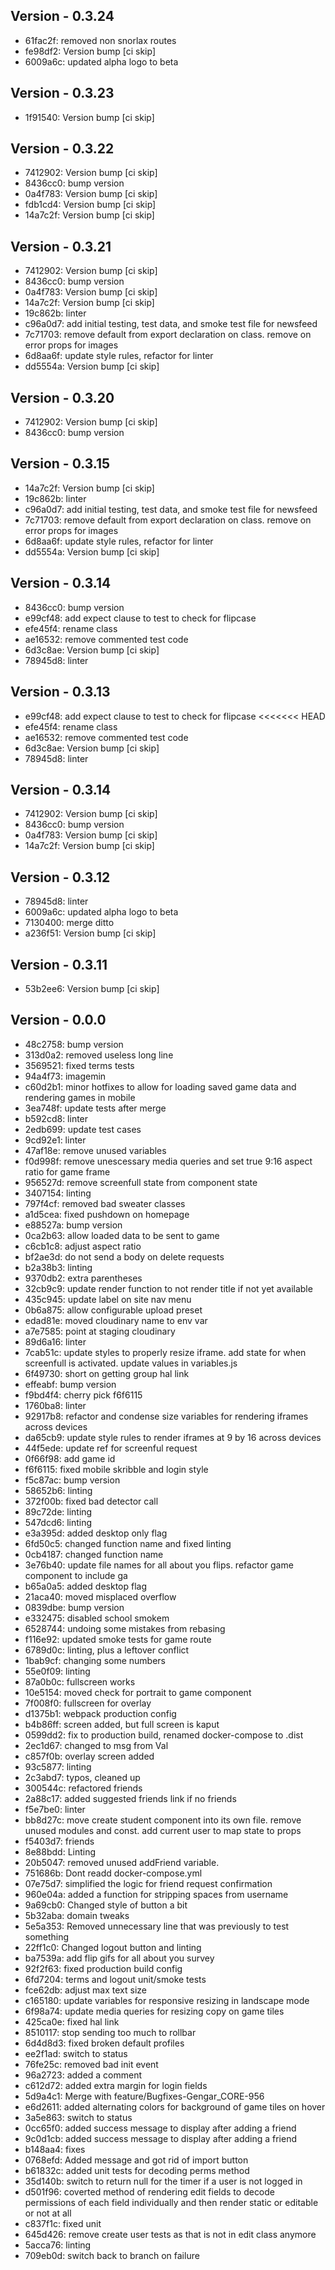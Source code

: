 Version - 0.3.24
----

- 61fac2f: removed non snorlax routes
- fe98df2: Version bump [ci skip]
- 6009a6c: updated alpha logo to beta

Version - 0.3.23
----

- 1f91540: Version bump [ci skip]

Version - 0.3.22
----

- 7412902: Version bump [ci skip]
- 8436cc0: bump version
- 0a4f783: Version bump [ci skip]
- fdb1cd4: Version bump [ci skip]
- 14a7c2f: Version bump [ci skip]

Version - 0.3.21
----

- 7412902: Version bump [ci skip]
- 8436cc0: bump version
- 0a4f783: Version bump [ci skip]
- 14a7c2f: Version bump [ci skip]
- 19c862b: linter
- c96a0d7: add initial testing, test data, and smoke test file for newsfeed
- 7c71703: remove default from export declaration on class. remove on error props for images
- 6d8aa6f: update style rules, refactor for linter
- dd5554a: Version bump [ci skip]

Version - 0.3.20
----
- 7412902: Version bump [ci skip]
- 8436cc0: bump version

Version - 0.3.15
----
- 14a7c2f: Version bump [ci skip]
- 19c862b: linter
- c96a0d7: add initial testing, test data, and smoke test file for newsfeed
- 7c71703: remove default from export declaration on class. remove on error props for images
- 6d8aa6f: update style rules, refactor for linter
- dd5554a: Version bump [ci skip]

Version - 0.3.14
----

- 8436cc0: bump version
- e99cf48: add expect clause to test to check for flipcase
- efe45f4: rename class
- ae16532: remove commented test code
- 6d3c8ae: Version bump [ci skip]
- 78945d8: linter

Version - 0.3.13
----

- e99cf48: add expect clause to test to check for flipcase
<<<<<<< HEAD
- efe45f4: rename class
- ae16532: remove commented test code
- 6d3c8ae: Version bump [ci skip]
- 78945d8: linter

Version - 0.3.14
----

- 7412902: Version bump [ci skip]
- 8436cc0: bump version
- 0a4f783: Version bump [ci skip]
- 14a7c2f: Version bump [ci skip]

Version - 0.3.12
----

- 78945d8: linter
- 6009a6c: updated alpha logo to beta
- 7130400: merge ditto
- a236f51: Version bump [ci skip]

Version - 0.3.11
----
- 53b2ee6: Version bump [ci skip]

Version - 0.0.0
---------------

- 48c2758: bump version
- 313d0a2: removed useless long line
- 3569521: fixed terms tests
- 94a4f73: imagemin
- c60d2b1: minor hotfixes to allow for loading saved game data and rendering games in mobile
- 3ea748f: update tests after merge
- b592cd8: linter
- 2edb699: update test cases
- 9cd92e1: linter
- 47af18e: remove unused variables
- f0d998f: remove unescessary media queries and set true 9:16 aspect ratio for game frame
- 956527d: remove screenfull state from component state
- 3407154: linting
- 797f4cf: removed bad sweater classes
- a1d5cea: fixed pushdown on homepage
- e88527a: bump version
- 0ca2b63: allow loaded data to be sent to game
- c6cb1c8: adjust aspect ratio
- bf2ae3d: do not send a body on delete requests
- b2a38b3: linting
- 9370db2: extra parentheses
- 32cb9c9: update render function to not render title if not yet available
- 435c945: update label on site nav menu
- 0b6a875: allow configurable upload preset
- edad81e: moved cloudinary name to env var
- a7e7585: point at staging cloudinary
- 89d6a16: linter
- 7cab51c: update styles to properly resize iframe. add state for when screenfull is activated. update values in variables.js
- 6f49730: short on getting group hal link
- effeabf: bump version
- f9bd4f4: cherry pick f6f6115
- 1760ba8: linter
- 92917b8: refactor and condense size variables for rendering iframes across devices
- da65cb9: update style rules to render iframes at 9 by 16 across devices
- 44f5ede: update ref for screenful request
- 0f66f98: add game id
- f6f6115: fixed mobile skribble and login style
- f5c87ac: bump version
- 58652b6: linting
- 372f00b: fixed bad detector call
- 89c72de: linting
- 547dcd6: linting
- e3a395d: added desktop only flag
- 6fd50c5: changed function name and fixed linting
- 0cb4187: changed function name
- 3e76b40: update file names for all about you flips. refactor game component to include ga
- b65a0a5: added desktop flag
- 21aca40: moved misplaced overflow
- 0839dbe: bump version
- e332475: disabled school smokem
- 6528744: undoing some mistakes from rebasing
- f116e92: updated smoke tests for game route
- 6789d0c: linting, plus a leftover conflict
- 1bab9cf: changing some numbers
- 55e0f09: linting
- 87a0b0c: fullscreen works
- 10e5154: moved check for portrait to game component
- 7f008f0: fullscreen for overlay
- d1375b1: webpack production config
- b4b86ff: screen added, but full screen is kaput
- 0599dd2: fix to production build, renamed docker-compose to .dist
- 2ec1d67: changed to msg from Val
- c857f0b: overlay screen added
- 93c5877: linting
- 2c3abd7: typos, cleaned up
- 300544c: refactored friends
- 2a88c17: added suggested friends link if no friends
- f5e7be0: linter
- bb8d27c: move create student component into its own file. remove unused modules and const. add current user to map state to props
- f5403d7: friends
- 8e88bdd: Linting
- 20b5047: removed unused addFriend variable.
- 751686b: Dont readd docker-compose.yml
- 07e75d7: simplified the logic for friend request confirmation
- 960e04a: added a function for stripping spaces from username
- 9a69cb0: Changed style of button a bit
- 5b32aba: domain tweaks
- 5e5a353: Removed unnecessary line that was previously to test something
- 22ff1c0: Changed logout button and linting
- ba7539a: add flip gifs for all about you survey
- 92f2f63: fixed production build config
- 6fd7204: terms and logout unit/smoke tests
- fce62db: adjust max text size
- c165180: update variables for responsive resizing in landscape mode
- 6f98a74: update media queries for resizing copy on game tiles
- 425ca0e: fixed hal link
- 8510117: stop sending too much to rollbar
- 6d4d8d3: fixed broken default profiles
- ee2f1ad: switch to status
- 76fe25c: removed bad init event
- 96a2723: added a comment
- c612d72: added extra margin for login fields
- 5d9a4c1: Merge with feature/Bugfixes-Gengar_CORE-956
- e6d2611: added alternating colors for background of game tiles on hover
- 3a5e863: switch to status
- 0cc65f0: added success message to display after adding a friend
- 9c0d1cb: added success message to display after adding a friend
- b148aa4: fixes
- 0768efd: Added message and got rid of import button
- b61832c: added unit tests for decoding perms method
- 35d140b: switch to return null for the timer if a user is not logged in
- d501f96: coverted method of rendering edit fields to decode permissions of each field individually and then render static or editable or not at all
- c837f1c: fixed unit
- 645d426: remove create user tests as that is not in edit class anymore
- 5acca76: linting
- 709eb0d: switch back to branch on failure
